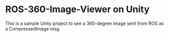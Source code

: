 # ROS-360-Image-Viewer on Unity

This is a sample Unity project to see a 360-degree image sent from ROS as a CompressedImage msg.
